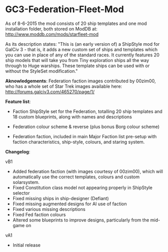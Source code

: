 # GC3-Federation-Fleet-Mod


As of 8-6-2015 the mod consists of 20 ship templates and one mod installation folder, both stored on ModDB at: http://www.moddb.com/mods/starfleet-mod 



As its description states: "This is (an early version of) a ShipStyle mod for GalCiv 3 - that is, it adds a new custom set of ships and templates which you can use in place of any of the standard races. It currently features 20 ship models that will take you from Tiny exploration ships all the way through to Huge warships. These template ships can be used with or without the StyleSet modification."


**Aknowledgements**:
Federation faction images contributed by 00zim00, who has a whole set of Star Trek images available here:
http://forums.galciv3.com/465270/page/1/




**Feature list**:

* Faction ShipStyle set for the Federation, totalling 20 ship templates and 18 custom blueprints, along with names and descriptions

* Federation colour scheme & reverse (plus bonus Borg colour scheme)

* Federation faction, included in main Major Faction list pre-setup with faction characteristics, ship-style, colours, and staring system.



**Changelog**:

vB1
* Added federation faction (with images courtesy of 00zim00), which will automatically use the correct templates, colours and custom solarsystem.
* Fixed Constitution class model not appearing properly in ShipStyle selector
* Fixed missing ships in ship-designer (Defiant)
* Fixed missing augmented designs for AI use of faction
* Fixed various missing descriptions
* Fixed Fed faction colours
* Altered some blueprints to improve designs, particularly from the mid-game on


vA1 
* Initial release
